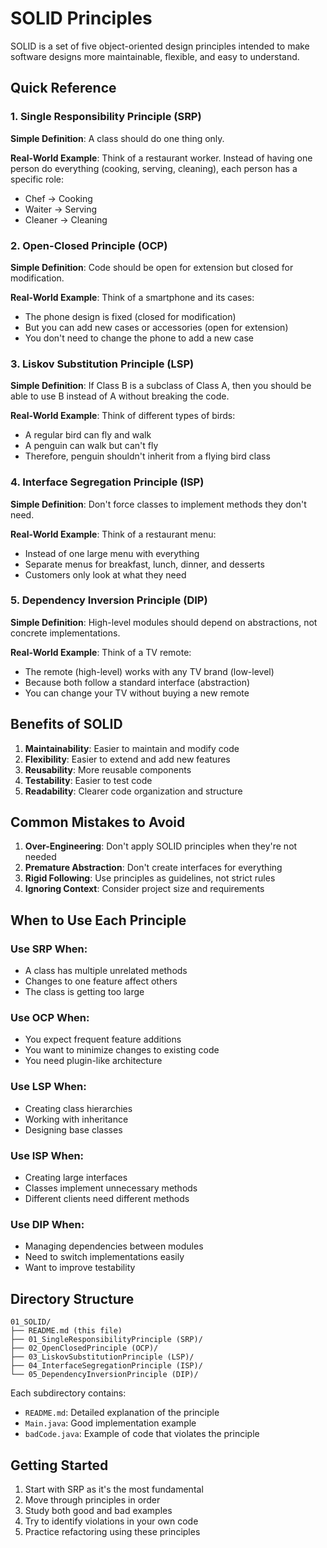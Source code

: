 # SOLID Principles

SOLID is a set of five object-oriented design principles intended to make software designs more maintainable, flexible, and easy to understand.

## Quick Reference

### 1. Single Responsibility Principle (SRP)
**Simple Definition**: A class should do one thing only.

**Real-World Example**: Think of a restaurant worker. Instead of having one person do everything (cooking, serving, cleaning), each person has a specific role:
- Chef → Cooking
- Waiter → Serving
- Cleaner → Cleaning

### 2. Open-Closed Principle (OCP)
**Simple Definition**: Code should be open for extension but closed for modification.

**Real-World Example**: Think of a smartphone and its cases:
- The phone design is fixed (closed for modification)
- But you can add new cases or accessories (open for extension)
- You don't need to change the phone to add a new case

### 3. Liskov Substitution Principle (LSP)
**Simple Definition**: If Class B is a subclass of Class A, then you should be able to use B instead of A without breaking the code.

**Real-World Example**: Think of different types of birds:
- A regular bird can fly and walk
- A penguin can walk but can't fly
- Therefore, penguin shouldn't inherit from a flying bird class

### 4. Interface Segregation Principle (ISP)
**Simple Definition**: Don't force classes to implement methods they don't need.

**Real-World Example**: Think of a restaurant menu:
- Instead of one large menu with everything
- Separate menus for breakfast, lunch, dinner, and desserts
- Customers only look at what they need

### 5. Dependency Inversion Principle (DIP)
**Simple Definition**: High-level modules should depend on abstractions, not concrete implementations.

**Real-World Example**: Think of a TV remote:
- The remote (high-level) works with any TV brand (low-level)
- Because both follow a standard interface (abstraction)
- You can change your TV without buying a new remote

## Benefits of SOLID

1. **Maintainability**: Easier to maintain and modify code
2. **Flexibility**: Easier to extend and add new features
3. **Reusability**: More reusable components
4. **Testability**: Easier to test code
5. **Readability**: Clearer code organization and structure

## Common Mistakes to Avoid

1. **Over-Engineering**: Don't apply SOLID principles when they're not needed
2. **Premature Abstraction**: Don't create interfaces for everything
3. **Rigid Following**: Use principles as guidelines, not strict rules
4. **Ignoring Context**: Consider project size and requirements

## When to Use Each Principle

### Use SRP When:
- A class has multiple unrelated methods
- Changes to one feature affect others
- The class is getting too large

### Use OCP When:
- You expect frequent feature additions
- You want to minimize changes to existing code
- You need plugin-like architecture

### Use LSP When:
- Creating class hierarchies
- Working with inheritance
- Designing base classes

### Use ISP When:
- Creating large interfaces
- Classes implement unnecessary methods
- Different clients need different methods

### Use DIP When:
- Managing dependencies between modules
- Need to switch implementations easily
- Want to improve testability

## Directory Structure
```
01_SOLID/
├── README.md (this file)
├── 01_SingleResponsibilityPrinciple (SRP)/
├── 02_OpenClosedPrinciple (OCP)/
├── 03_LiskovSubstitutionPrinciple (LSP)/
├── 04_InterfaceSegregationPrinciple (ISP)/
└── 05_DependencyInversionPrinciple (DIP)/
```

Each subdirectory contains:
- `README.md`: Detailed explanation of the principle
- `Main.java`: Good implementation example
- `badCode.java`: Example of code that violates the principle

## Getting Started
1. Start with SRP as it's the most fundamental
2. Move through principles in order
3. Study both good and bad examples
4. Try to identify violations in your own code
5. Practice refactoring using these principles
